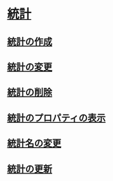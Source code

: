 # [統計](statistics.md)
## [統計の作成](create-statistics.md)
## [統計の変更](modify-statistics.md)
## [統計の削除](delete-statistics.md)
## [統計のプロパティの表示](view-statistics-properties.md)
## [統計名の変更](rename-statistics.md)
## [統計の更新](update-statistics.md)
